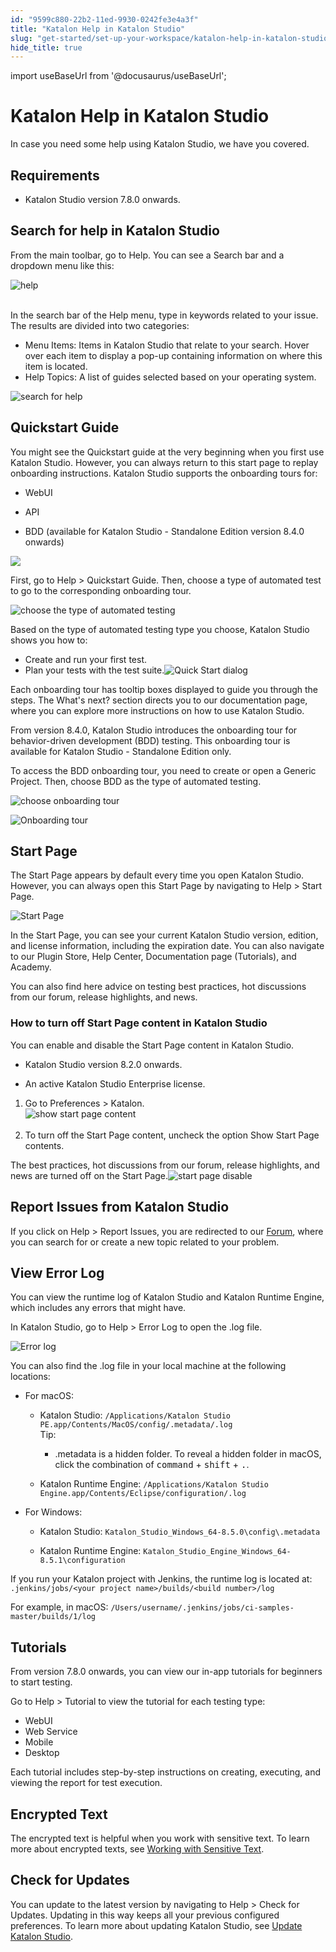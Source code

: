 ```yaml
---
id: "9599c880-22b2-11ed-9930-0242fe3e4a3f"
title: "Katalon Help in Katalon Studio"
slug: "get-started/set-up-your-workspace/katalon-help-in-katalon-studio"
hide_title: true
---
```

import useBaseUrl from '@docusaurus/useBaseUrl';


# <a id="id" class="anchor_top_offset"/><a id="ariaid-title1" class="anchor_top_offset"/>Katalon Help in <span xmlns="http://www.w3.org/1999/xhtml" className="ph">Katalon Studio</span> 

<p xmlns="http://www.w3.org/1999/xhtml" className="p">In case you need some help using <span className="ph">Katalon Studio</span>, we have you covered.</p> 

## Requirements

                                        
<ul xmlns="http://www.w3.org/1999/xhtml" className="ul"><li className="li">     <p className="p">Katalon Studio version 7.8.0 onwards.</p>   </li></ul> 
                    

## <a id="concept-5396" class="anchor_top_offset"/>Search for help in <span xmlns="http://www.w3.org/1999/xhtml" className="ph">Katalon Studio</span> 

<p xmlns="http://www.w3.org/1999/xhtml" className="p">From the main toolbar, go to <span className="ph uicontrol">Help</span>. You can see a <span className="ph uicontrol">Search</span> bar and a dropdown menu like this:</p> 
<p xmlns="http://www.w3.org/1999/xhtml" className="p"><img className="image" src={useBaseUrl("https://github.com/katalon-studio/docs-images/raw/master/katalon-studio/docs/katalon-help/quickstart-guide.png")} width={400} alt="help" /><br /><br /></p> 
<p xmlns="http://www.w3.org/1999/xhtml" className="p">In the search bar of the <span className="ph uicontrol">Help</span> menu, type in keywords related to your issue. The results are divided into two categories:</p> 
<ul xmlns="http://www.w3.org/1999/xhtml" className="ul"><li className="li">Menu Items: Items in <span className="ph">Katalon Studio</span> that relate to your search. Hover over each item to display a pop-up containing information on where this item is located.</li><li className="li">Help Topics: A list of guides selected based on your operating system.</li></ul> 
<p xmlns="http://www.w3.org/1999/xhtml" className="p"><img className="image" width={700} src={useBaseUrl("/57fb00f0-5c75-11ed-a602-0242cfbc79b5.png")} alt="search for help" /></p> 

## <a id="id_1" class="anchor_top_offset"/>Quickstart Guide

<div xmlns="http://www.w3.org/1999/xhtml" className="p">You might see the <span className="ph uicontrol">Quickstart guide</span> at the very beginning when you first use <span className="ph">Katalon Studio</span>. However, you can always return to this start page to replay onboarding instructions. <span className="ph">Katalon Studio</span> supports the onboarding tours for:<ul className="ul"><li className="li"><p className="p">WebUI</p></li><li className="li"><p className="p">API</p></li><li className="li"><p className="p">BDD (available for Katalon Studio - Standalone Edition version 8.4.0 onwards)</p></li></ul></div>
<p xmlns="http://www.w3.org/1999/xhtml" className="p"><img className="image" width={700} src={useBaseUrl("/426ebb30-28dd-11ed-9930-0242fe3e4a3f.png")} /></p> 
<p xmlns="http://www.w3.org/1999/xhtml" className="p">First, go to <span className="ph uicontrol">Help</span> &gt; <span className="ph uicontrol">Quickstart Guide</span>. Then, choose a type of automated test to go to the corresponding onboarding tour.</p> 
<p xmlns="http://www.w3.org/1999/xhtml" className="p"><img className="image" width={500} src={useBaseUrl("/57fef890-5c75-11ed-a602-0242cfbc79b5.png")} alt="choose the type of automated testing" /></p> 
<p xmlns="http://www.w3.org/1999/xhtml" className="p">Based on the type of automated testing type you choose, <span className="ph">Katalon Studio</span> shows you how to:</p> 
<ul xmlns="http://www.w3.org/1999/xhtml" className="ul"><li className="li">Create and run your first test.</li><li className="li">Plan your tests with the test suite.<img className="image" width={700} src={useBaseUrl("/58058840-5c75-11ed-a602-0242cfbc79b5.png")} alt="Quick Start dialog" /></li></ul> 
<p xmlns="http://www.w3.org/1999/xhtml" className="p">Each onboarding tour has tooltip boxes displayed to guide you through the steps. The <span className="ph uicontrol">What's next?</span> section directs you to our documentation page, where you can explore more instructions on how to use <span className="ph">Katalon Studio</span>.</p> 
<p xmlns="http://www.w3.org/1999/xhtml" className="p">From version 8.4.0, Katalon Studio introduces the onboarding tour for behavior-driven development (BDD) testing. This onboarding tour is available for Katalon Studio - Standalone Edition only.</p> 
<p xmlns="http://www.w3.org/1999/xhtml" className="p">To access the BDD onboarding tour, you need to create or open a Generic Project. Then, choose BDD as the type of automated testing.</p> 
<p xmlns="http://www.w3.org/1999/xhtml" className="p"><img className="image" width={400} src={useBaseUrl("/959fbbf0-22b2-11ed-9930-0242fe3e4a3f.png")} alt="choose onboarding tour" /></p> 
<p xmlns="http://www.w3.org/1999/xhtml" className="p"><img className="image" src={useBaseUrl("/32d490a0-3274-11ed-9930-0242fe3e4a3f.png")} alt="Onboarding tour" /></p> 

## <a id="id_2" class="anchor_top_offset"/>Start Page

<p xmlns="http://www.w3.org/1999/xhtml" className="p">The <span className="ph uicontrol">Start Page</span> appears by default every time you open <span className="ph">Katalon Studio</span>. However, you can always open this <span className="ph uicontrol">Start Page</span> by navigating to <span className="ph uicontrol">Help</span> &gt; <span className="ph uicontrol">Start Page</span>.</p> 
<p xmlns="http://www.w3.org/1999/xhtml" className="p"><img className="image" width={700} src={useBaseUrl("/04c4ab20-28db-11ed-9930-0242fe3e4a3f.png")} alt="Start Page" /></p> 
<p xmlns="http://www.w3.org/1999/xhtml" className="p">In the <span className="ph uicontrol">Start Page</span>, you can see your current <span className="ph">Katalon Studio</span> version, edition, and license information, including the expiration date. You can also navigate to our Plugin Store, Help Center, Documentation page (Tutorials), and Academy.</p> 
<p xmlns="http://www.w3.org/1999/xhtml" className="p">You can also find here advice on testing best practices, hot discussions from our forum, release highlights, and news.</p> 

### <a id="task-9946" class="anchor_top_offset"/>How to turn off Start Page content in <span xmlns="http://www.w3.org/1999/xhtml" className="ph">Katalon Studio</span> 

<p xmlns="http://www.w3.org/1999/xhtml" className="shortdesc">You can enable and disable the Start Page content in <span className="ph">Katalon Studio</span>.</p> 
<div xmlns="http://www.w3.org/1999/xhtml" className="section prereq p"><ul className="ul"><li className="li"><p className="p"><span className="ph">Katalon Studio</span> version 8.2.0 onwards.</p></li><li className="li"><p className="p">An active Katalon Studio Enterprise license.</p></li></ul></div>
<ol xmlns="http://www.w3.org/1999/xhtml" className="ol steps"><li className="li step stepexpand"><span className="ph cmd">Go to <span className="ph uicontrol">Preferences</span> &gt; <span className="ph uicontrol">Katalon</span>.</span><div className="itemgroup tutorialinfo"><img className="image" src={useBaseUrl("https://github.com/katalon-studio/docs-images/raw/master/katalon-studio/docs/katalon-help/show-start-page-content.png")} width={500} alt="show start page content" /><br /><br /></div></li><li className="li step stepexpand"><span className="ph cmd">To turn off the Start Page content, uncheck the option <span className="ph uicontrol">Show Start Page contents</span>.</span></li></ol> 
<section xmlns="http://www.w3.org/1999/xhtml" className="section result">The best practices, hot discussions from our forum, release highlights, and news are turned off on the Start Page.<img className="image" width={800} src={useBaseUrl("/da59d570-28dc-11ed-9930-0242fe3e4a3f.png")} alt="start page disable" /></section> 

## <a id="id_3" class="anchor_top_offset"/>Report Issues from <span xmlns="http://www.w3.org/1999/xhtml" className="ph">Katalon Studio</span> 

<p xmlns="http://www.w3.org/1999/xhtml" className="p">If you click on <span className="ph uicontrol">Help</span> &gt; <span className="ph uicontrol">Report Issues</span>, you are redirected to our <a className="xref j-external-link" href="https://forum.katalon.com/c/community-discussion/katalon-studio/7" target="_blank">Forum</a>, where you can search for or create a new topic related to your problem.</p> 

## <a id="id_4" class="anchor_top_offset"/>View Error Log

<p xmlns="http://www.w3.org/1999/xhtml" className="p">You can view the runtime log of <span className="ph">Katalon Studio</span> and <span className="ph">Katalon Runtime Engine</span>, which includes any errors that might have.</p> 
<p xmlns="http://www.w3.org/1999/xhtml" className="p">In <span className="ph">Katalon Studio</span>, go to <span className="ph uicontrol">Help</span> &gt; <span className="ph uicontrol">Error Log</span> to open the .log file.</p> 
<p xmlns="http://www.w3.org/1999/xhtml" className="p"><img className="image" width={500} src={useBaseUrl("/58022ce0-5c75-11ed-a602-0242cfbc79b5.png")} alt="Error log" /></p> 
<p xmlns="http://www.w3.org/1999/xhtml" className="p">You can also find the .log file in your local machine at the following locations:</p> 
<ul xmlns="http://www.w3.org/1999/xhtml" className="ul"><li className="li"><p className="p">For macOS: </p><ul className="ul"><li className="li"><span className="ph">Katalon Studio</span>: <code className="ph codeph">/Applications/Katalon Studio PE.app/Contents/MacOS/config/.metadata/.log</code><div className="note tip note_tip"><span className="note__title">Tip:</span> <ul className="ul"><li className="li"><p className="p">.metadata is a hidden folder. To reveal a hidden folder in macOS, click the combination of <kbd className="ph userinput">command</kbd> + <kbd className="ph userinput">shift</kbd> + <kbd className="ph userinput">.</kbd>.</p></li></ul></div></li><li className="li"><p className="p"><span className="ph">Katalon Runtime Engine</span>: <code className="ph codeph">/Applications/Katalon Studio Engine.app/Contents/Eclipse/configuration/.log</code></p></li></ul></li><li className="li"><p className="p">For Windows:</p><ul className="ul"><li className="li"><p className="p"><span className="ph">Katalon Studio</span>: <code className="ph codeph">Katalon_Studio_Windows_64-8.5.0\config\.metadata</code></p></li><li className="li"><p className="p"><span className="ph">Katalon Runtime Engine</span>: <code className="ph codeph">Katalon_Studio_Engine_Windows_64-8.5.1\configuration</code></p></li></ul></li></ul> 
<p xmlns="http://www.w3.org/1999/xhtml" className="p">If you run your Katalon project with Jenkins, the runtime log is located at: <code className="ph codeph">.jenkins/jobs/&lt;your project name&gt;/builds/&lt;build number&gt;/log</code></p> 
<p xmlns="http://www.w3.org/1999/xhtml" className="p">For example, in macOS: <code className="ph codeph">/Users/username/.jenkins/jobs/ci-samples-master/builds/1/log</code></p> 

## <a id="id_5" class="anchor_top_offset"/>Tutorials

<p xmlns="http://www.w3.org/1999/xhtml" className="p">From version 7.8.0 onwards, you can view our in-app tutorials for beginners to start testing.</p> 
<p xmlns="http://www.w3.org/1999/xhtml" className="p">Go to <span className="ph uicontrol">Help</span> &gt; <span className="ph uicontrol">Tutorial</span> to view the tutorial for each testing type:</p> 
<ul xmlns="http://www.w3.org/1999/xhtml" className="ul"><li className="li">WebUI</li><li className="li">Web Service</li><li className="li">Mobile</li><li className="li">Desktop</li></ul> 
<p xmlns="http://www.w3.org/1999/xhtml" className="p">Each tutorial includes step-by-step instructions on creating, executing, and viewing the report for test execution.</p> 

## <a id="id_6" class="anchor_top_offset"/>Encrypted Text

<p xmlns="http://www.w3.org/1999/xhtml" className="p">The encrypted text is helpful when you work with sensitive text.   To learn more about encrypted texts, see <a className="xref" href="/docs/author/create-test-cases/working-with-sensitive-text-in-katalon-studio">Working     with Sensitive Text</a>.</p> 

## <a id="id_7" class="anchor_top_offset"/>Check for Updates

<p xmlns="http://www.w3.org/1999/xhtml" className="p">You can update to the latest version by navigating to <span className="ph uicontrol">Help</span> &gt; <span className="ph uicontrol">Check for Updates</span>. Updating in this way keeps all your previous configured preferences. To learn more about updating <span className="ph">Katalon Studio</span>, see <a className="xref" href="/docs/get-started/set-up-your-workspace/update-katalon-studio">Update <span className="ph">Katalon Studio</span></a>.</p> 
